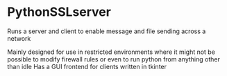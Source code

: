# PythonSSLserver
Runs a server and client to enable message and file sending across a network

Mainly designed for use in restricted environments where it might not be possible to modify firewall rules or even to run python from anything other than idle Has a GUI frontend for clients written in tkinter
